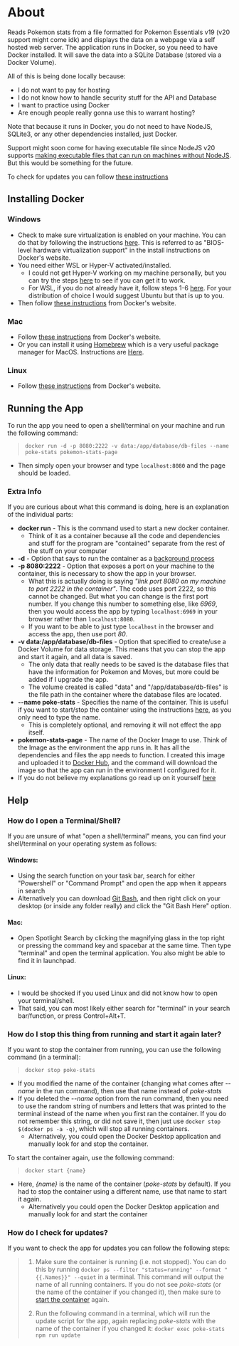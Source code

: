 # About

Reads Pokemon stats from a file formatted for Pokemon Essentials v19 (v20 support might come idk) and displays the data on a webpage via a self hosted web server. The application runs in Docker, so you need to have Docker installed. It will save the data into a SQLite Database (stored via a Docker Volume).

All of this is being done locally because:

- I do not want to pay for hosting
- I do not know how to handle security stuff for the API and Database
- I want to practice using Docker
- Are enough people really gonna use this to warrant hosting?

Note that because it runs in Docker, you do not need to have NodeJS, SQLite3, or any other dependencies installed, just Docker.

Support might soon come for having executable file since NodeJS v20 supports [making executable files that can run on machines without NodeJS](https://nodejs.org/api/single-executable-applications.html). But this would be something for the future.

To check for updates you can follow [these instructions](#how-do-i-check-for-updates)

## **Installing Docker**

### Windows

- Check to make sure virtualization is enabled on your machine. You can do that by following the instructions [here](https://support.bluestacks.com/hc/en-us/articles/360058102252-How-to-enable-Virtualization-VT-on-Windows-10-for-BlueStacks-5#:~:text=A.%20To%20check%20if%20Virtualization,then%20Virtualization%20is%20turned%20on.). This is referred to as "BIOS-level hardware virtualization support" in the install instructions on Docker's website.
- You need either WSL or Hyper-V activated/installed.
  - I could not get Hyper-V working on my machine personally, but you can try the steps [here](https://techcommunity.microsoft.com/t5/itops-talk-blog/step-by-step-enabling-hyper-v-for-use-on-windows-10/ba-p/267945) to see if you can get it to work.
  - For WSL, if you do not already have it, follow steps 1-6 [here](https://learn.microsoft.com/en-us/windows/wsl/install-manual#step-4---download-the-linux-kernel-update-package). For your distribution of choice I would suggest Ubuntu but that is up to you.
- Then follow [these instructions](https://docs.docker.com/desktop/install/windows-install/#install-docker-desktop-on-windows) from Docker's website.

### Mac

- Follow [these instructions](https://docs.docker.com/desktop/install/mac-install/) from Docker's website.
- Or you can install it using [Homebrew](https://brew.sh/) which is a very useful package manager for MacOS. Instructions are [Here](https://www.cprime.com/resources/blog/docker-for-mac-with-homebrew-a-step-by-step-tutorial/).

### Linux

- Follow [these instructions](https://docs.docker.com/desktop/install/linux-install/) from Docker's website.

## **Running the App**

To run the app you need to open a shell/terminal on your machine and run the following command:

> `docker run -d -p 8080:2222 -v data:/app/database/db-files --name poke-stats pokemon-stats-page`

- Then simply open your browser and type `localhost:8080` and the page should be loaded.

### **Extra Info**

If you are curious about what this command is doing, here is an explanation of the individual parts:

- **docker run** - This is the command used to start a new docker container.
  - Think of it as a container because all the code and dependencies and stuff for the program are "contained" separate from the rest of the stuff on your computer
- **-d** - Option that says to run the container as a [background process](https://en.wikipedia.org/wiki/Background_process)
- **-p 8080:2222** - Option that exposes a port on your machine to the container, this is necessary to show the app in your browser.
  - What this is actually doing is saying _"link port 8080 on my machine to port 2222 in the container"_. The code uses port 2222, so this cannot be changed. But what you can change is the first port number. If you change this number to something else, like _6969_, then you would access the app by typing `localhost:6969` in your browser rather than `localhost:8080`.
  - If you want to be able to just type `localhost` in the browser and access the app, then use port _80_.
- **-v data:/app/database/db-files** - Option that specified to create/use a Docker Volume for data storage. This means that you can stop the app and start it again, and all data is saved.
  - The only data that really needs to be saved is the database files that have the information for Pokemon and Moves, but more could be added if I upgrade the app.
  - The volume created is called "data" and "/app/database/db-files" is the file path in the container where the database files are located.
- **--name poke-stats** - Specifies the name of the container. This is useful if you want to start/stop the container using the instructions [here](#how-do-i-stop-this-thing-from-running-and-start-it-again-later), as you only need to type the name.
  - This is completely optional, and removing it will not effect the app itself.
- **pokemon-stats-page** - The name of the Docker Image to use. Think of the Image as the environment the app runs in. It has all the dependencies and files the app needs to function. I created this image and uploaded it to [Docker Hub](https://hub.docker.com/repository/docker/mdwelker/pokemon-stats-page/general), and the command will download the image so that the app can run in the environment I configured for it.
- If you do not believe my explanations go read up on it yourself [here](https://docs.docker.com/engine/reference/commandline/run/)

## **Help**

### **How do I open a Terminal/Shell?**

If you are unsure of what "open a shell/terminal" means, you can find your shell/terminal on your operating system as follows:

#### Windows:

- Using the search function on your task bar, search for either "Powershell" or "Command Prompt" and open the app when it appears in search
- Alternatively you can download [Git Bash](https://git-scm.com/download/win), and then right click on your desktop (or inside any folder really) and click the "Git Bash Here" option.

#### Mac:

- Open Spotlight Search by clicking the magnifying glass in the top right or pressing the command key and spacebar at the same time. Then type "terminal" and open the terminal application. You also might be able to find it in launchpad.

#### Linux:

- I would be shocked if you used Linux and did not know how to open your terminal/shell.
- That said, you can most likely either search for "terminal" in your search bar/function, or press Control+Alt+T.

### **How do I stop this thing from running and start it again later?**

If you want to stop the container from running, you can use the following command (in a terminal):

> `docker stop poke-stats`

- If you modified the name of the container (changing what comes after _--name_ in the run command), then use that name instead of _poke-stats_
- If you deleted the _--name_ option from the run command, then you need to use the random string of numbers and letters that was printed to the terminal instead of the name when you first ran the container. If you do not remember this string, or did not save it, then just use `docker stop $(docker ps -a -q)`, which will stop all running containers.
  - Alternatively, you could open the Docker Desktop application and manually look for and stop the container.

To start the container again, use the following command:

> `docker start {name}`

- Here, _{name}_ is the name of the container (_poke-stats_ by default). If you had to stop the container using a different name, use that name to start it again.
  - Alternatively you could open the Docker Desktop application and manually look for and start the container

### **How do I check for updates?**

If you want to check the app for updates you can follow the following steps:

> 1. Make sure the container is running (i.e. not stopped). You can do this by running `docker ps --filter "status=running" --format "{{.Names}}" --quiet` in a terminal. This command will output the name of all running containers. If you do not see _poke-stats_ (or the name of the container if you changed it), then make sure to [start the container](#how-do-i-stop-this-thing-from-running-and-start-it-again-later) again.
>
> 2. Run the following command in a terminal, which will run the update script for the app, again replacing _poke-stats_ with the name of the container if you changed it: `docker exec poke-stats npm run update`
